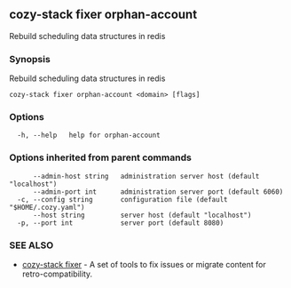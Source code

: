 ## cozy-stack fixer orphan-account

Rebuild scheduling data structures in redis

### Synopsis

Rebuild scheduling data structures in redis

```
cozy-stack fixer orphan-account <domain> [flags]
```

### Options

```
  -h, --help   help for orphan-account
```

### Options inherited from parent commands

```
      --admin-host string   administration server host (default "localhost")
      --admin-port int      administration server port (default 6060)
  -c, --config string       configuration file (default "$HOME/.cozy.yaml")
      --host string         server host (default "localhost")
  -p, --port int            server port (default 8080)
```

### SEE ALSO

* [cozy-stack fixer](cozy-stack_fixer.md)	 - A set of tools to fix issues or migrate content for retro-compatibility.

